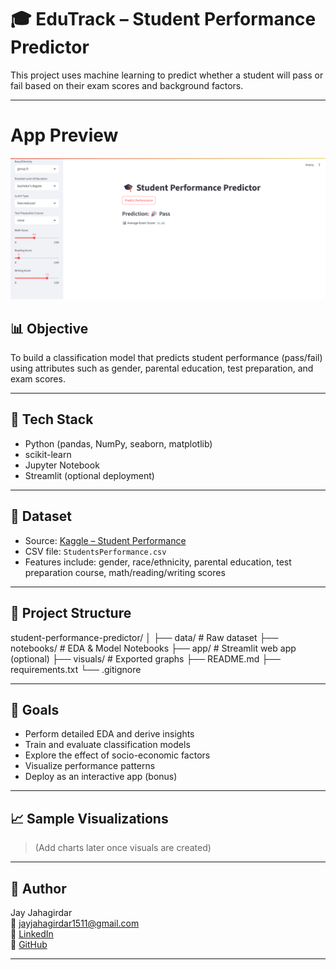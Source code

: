 # 🎓 EduTrack – Student Performance Predictor

This project uses machine learning to predict whether a student will pass or fail based on their exam scores and background factors.

---
# App Preview
![App Preview](assets/app_preview.png)


## 📊 Objective

To build a classification model that predicts student performance (pass/fail) using attributes such as gender, parental education, test preparation, and exam scores.

---

## 🧰 Tech Stack

- Python (pandas, NumPy, seaborn, matplotlib)
- scikit-learn
- Jupyter Notebook
- Streamlit (optional deployment)

---

## 📁 Dataset

- Source: [Kaggle – Student Performance](https://www.kaggle.com/datasets/spscientist/students-performance-in-exams)
- CSV file: `StudentsPerformance.csv`
- Features include: gender, race/ethnicity, parental education, test preparation course, math/reading/writing scores

---

## 🚀 Project Structure

student-performance-predictor/
│
├── data/ # Raw dataset
├── notebooks/ # EDA & Model Notebooks
├── app/ # Streamlit web app (optional)
├── visuals/ # Exported graphs
├── README.md
├── requirements.txt
└── .gitignore



---

## 📌 Goals

- Perform detailed EDA and derive insights
- Train and evaluate classification models
- Explore the effect of socio-economic factors
- Visualize performance patterns
- Deploy as an interactive app (bonus)

---

## 📈 Sample Visualizations

> (Add charts later once visuals are created)

---

## 🧠 Author

Jay Jahagirdar  
📧 jayjahagirdar1511@gmail.com  
🔗 [LinkedIn](https://www.linkedin.com/in/jay-jahagirdar-0b806625a)  
🔗 [GitHub](https://github.com/JayJ1504)

---
